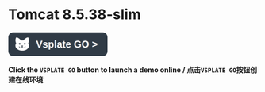 # Tomcat 8.5.38-slim

<a href="https://www.vsplate.com/?docker-compose=https://github.com/vsplate/dcenvs/tomcat/8.5.38-slim"><img alt="VSPLATE GO" src="https://raw.githubusercontent.com/vsplate/images/master/vsgo_btn.png" width="200px"></a>

**Click the `VSPLATE GO` button to launch a demo online / 点击`VSPLATE GO`按钮创建在线环境**